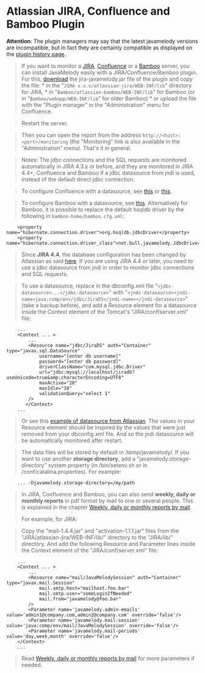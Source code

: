 # Atlassian JIRA, Confluence and Bamboo Plugin #

**Attention**: The plugin managers may say that the latest javamelody versions are incompatible, but in fact they are certainly compatible as displayed on the [plugin history page](https://marketplace.atlassian.com/plugins/net.bull.javamelody/versions).

> If you want to monitor a [JIRA](http://www.atlassian.com/software/jira/),
> [Confluence](http://www.atlassian.com/software/confluence/) or a [Bamboo](http://www.atlassian.com/software/bamboo/) server, you can install JavaMelody easily
> with a JIRA/Confluence/Bamboo plugin. For this, [download](https://github.com/javamelody/javamelody/releases) the jira-javamelody.jar file of the plugin
> and copy the file:
    * in the "`JIRA x.x.x/atlassian-jira/WEB-INF/lib`" directory for JIRA,
    * in "`Bamboo/atlassian-bamboo/WEB-INF/lib`" for Bamboo (or in "`Bamboo/webapp/WEB-INF/lib`" for older Bamboo)
    * or upload the file with the "Plugin manager" in the "Administration" menu for Confluence.

> Restart the server.

> Then you can open the report from the address `http://<host>:<port>/monitoring` (the "Monitoring" link is also available in the "Administration" menu).
> That's it in general.

> Notes: The jdbc connections and the SQL requests are monitored automatically in JIRA 4.3.x or before, and they are monitored in JIRA 4.4+, Confluence and Bamboo if a jdbc datasource from jndi is used, instead of the default direct jdbc connection.

> To configure Confluence with a datasource, see [this](http://confluence.atlassian.com/display/DOC/Database+Configuration) or [this](http://confluence.atlassian.com/display/DOC/Configuring+a+PostgreSQL+Datasource+in+Apache+Tomcat).

> To configure Bamboo with a datasource, see [this](http://confluence.atlassian.com/display/BAMBOO/Connecting+Bamboo+to+an+external+database).
> Alternatively for Bamboo, it is possible to replace the default hsqldb driver by the following in `bamboo-home/bamboo.cfg.xml`:
```
	<property name="hibernate.connection.driver">org.hsqldb.jdbcDriver</property>
	<property name="hibernate.connection.driver_class">net.bull.javamelody.JdbcDriver</property>
```

> Since **JIRA 4.4**, the database configuration has been changed by Atlassian as said [here](http://confluence.atlassian.com/display/JIRA/JIRA+4.4+Upgrade+Notes#JIRA44UpgradeNotes-MigratingYourDatabaseConfiguration).
> If you are using JIRA 4.4 or later, you need to use a jdbc datasource from jndi in order to monitor jdbc connections and SQL requests.

> To use a datasource, replace in the dbconfig.xml file "`<jdbc-datasource>...</jdbc-datasource>`"
> with "`<jndi-datasource><jndi-name>java:comp/env/jdbc/JiraDS</jndi-name></jndi-datasource>`" (take a backup before),
> and add a Resource element for a datasource inside the Context element of the Tomcat's "JIRA/conf/server.xml" file:

```
	...
	<Context ... > 
		...
		<Resource name="jdbc/JiraDS" auth="Container" type="javax.sql.DataSource"
			username="[enter db username]"
			password="[enter db password]"
			driverClassName="com.mysql.jdbc.Driver"
			url="jdbc:mysql://localhost/jiradb?useUnicode=true&amp;characterEncoding=UTF8"
			maxActive="20"
			maxIdle="10"
			validationQuery="select 1"
		/>
       </Context>
	...
```

> Or see this [example of datasource from Atlassian](http://confluence.atlassian.com/display/JIRA043/Connecting+JIRA+to+MySQL#ConnectingJIRAtoMySQL-51ConfigureyourapplicationservertoconnecttoMySQL). The values in your Resource element should be inspired by the values that were just removed from your dbconfig.xml file.
> And so the jndi datasource will be automatically monitored after restart.


> The data files will be stored by default in <installation directory>/temp/javamelody/. If you want to use another **storage directory**, add a "javamelody.storage-directory" system property (in <installation directory>/bin/setenv.sh or in <installation directory>/conf/catalina.properties). For example:

```
	... -Djavamelody.storage-directory=/my/path
```

> In JIRA, Confluence and Bamboo, you can also send **weekly, daily or monthly reports** in pdf format by mail to one or several people.
> This is explained in the chapter [Weekly, daily or monthly reports by mail](UserGuide.md#14-weekly-daily-or-monthly-reports-by-mail).

> For example, for JIRA:

> Copy the "mail-1.4.4.jar" and "activation-1.1.1.jar" files from the "JIRA/atlassian-jira/WEB-INF/lib/" directory
> to the "JIRA/lib/" directory.
> And add the following Resource and Parameter lines inside the Context element of the "JIRA/conf/server.xml" file:

```
	...
	<Context ... > 
		...
		<Resource name="mail/JavaMelodySession" auth="Container" type="javax.mail.Session"
			mail.smtp.host="mailhost.foo.bar"
			mail.smtp.user="someLoginIfNeeded"
			mail.from="javamelody@foo.bar"
		/>
		<Parameter name='javamelody.admin-emails' value='admin1@company.com,admin2@company.com' override='false'/>
		<Parameter name='javamelody.mail-session' value='java:comp/env/mail/JavaMelodySession' override='false'/>
		<Parameter name='javamelody.mail-periods' value='day,week,month' override='false'/>
	</Context>
	...
```

> Read [Weekly, daily or monthly reports by mail](UserGuide.md#14-weekly-daily-or-monthly-reports-by-mail) for more parameters if needed.

